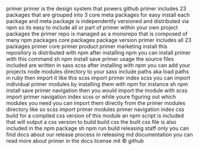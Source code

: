 primer primer is the design system that powers github primer includes 23 packages that are grouped into 3 core meta packages for easy install each package and meta package is independently versioned and distributed via npm so its easy to include all or part of primer within your own project packages the primer repo is managed as a monorepo that is composed of many npm packages core packages package version primer includes all 23 packages primer core primer product primer marketing install this repository is distributed with npm after installing npm you can install primer with this command sh npm install save primer usage the source files included are written in sass scss after installing with npm you can add your projects node modules directory to your sass include paths aka load paths in ruby then import it like this scss import primer index scss you can import individual primer modules by installing them with npm for instance sh npm install save primer navigation then you would import the module with scss import primer navigation index scss or while youre figuring out which modules you need you can import them directly from the primer modules directory like so scss import primer modules primer navigation index css build for a compiled css version of this module an npm script is included that will output a css version to build build css the built css file is also included in the npm package sh npm run build releasing staff only you can find docs about our release process in releasing md documentation you can read more about primer in the docs license mit © github